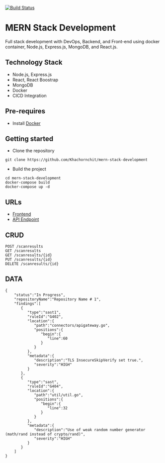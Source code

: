 [![Build Status](https://travis-ci.org/Khachornchit/MERN-Stack-Development.svg?branch=master)](https://travis-ci.org/Khachornchit/MERN-Stack-Development)

# MERN Stack Development
Full stack development with DevOps, Backend, and Front-end using docker container, Node.js, Express.js, MongoDB, and React.js.

## Technology Stack
* Node.js, Express.js
* React, React Boostrap
* MongoDB
* Docker
* CICD Integration

## Pre-requires
* Install [Docker](https://www.docker.com/)

## Getting started
* Clone the repository
```
git clone https://github.com/Khachornchit/mern-stack-development
```
* Build the project
```
cd mern-stack-development
docker-compose build
docker-compose up -d
```

## URLs
* [Frontend](http://localhost:8081/)
* [API Endpoint](http://localhost:8082/api)

## CRUD
```
POST /scanresults
GET /scanresults
GET /scanresults/{id}
PUT /scanresults/{id}
DELETE /scanresults/{id}
```

## DATA
```
{
    "status":"In Progress",
    "repositoryName":"Repository Name # 1",
    "findings":[
       {
          "type":"sast1",
          "ruleId":"G402",
          "location":{
             "path":"connectors/apigateway.go",
             "positions":{
                "begin":{
                   "line":60
                }
             }
          },
          "metadata":{
             "description":"TLS InsecureSkipVerify set true.",
             "severity":"HIGH"
          }
       },
       {
          "type":"sast",
          "ruleId":"G404",
          "location":{
             "path":"util/util.go",
             "positions":{
                "begin":{
                   "line":32
                }
             }
          },
          "metadata":{
             "description":"Use of weak random number generator (math/rand instead of crypto/rand)",
             "severity":"HIGH"
          }
       }
    ]
}
```

